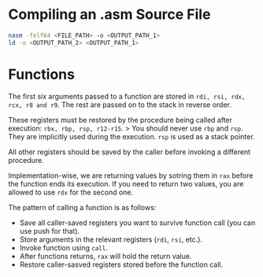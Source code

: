 # Compiling an .asm Source File

```bash
nasm -felf64 <FILE_PATH> -o <OUTPUT_PATH_1>
ld -o <OUTPUT_PATH_2> <OUTPUT_PATH_1>
```

# Functions

The first six arguments passed to a function are stored in `rdi, rsi, rdx, rcx, r8 and r9`. The rest are passed on to the stack in reverse order.

These registers must be restored by the procedure being called after execution: `rbx, rbp, rsp, r12-r15`.
	> You should never use `rbp` and `rsp`. They are implicitly used during the execution. `rsp` is used as a stack pointer.

All other registers should be saved by the caller before invoking a different procedure.

Implementation-wise, we are returning values by sotring them in `rax` before the function ends its execution. If you need to return two values, you are allowed to use `rdx` for the second one.

The pattern of calling a function is as follows:

- Save all caller-saved registers you want to survive function call (you can use push for that).
- Store arguments in the relevant registers (`rdi`, `rsi`, etc.).
- Invoke function using `call`.
- After functions returns, `rax` will hold the return value.
- Restore caller-sasved registers stored before the function call.
